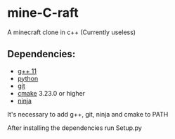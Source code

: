 # mine-C-raft
A minecraft clone in c++ (Currently useless)

## Dependencies:
- [g++ 11](https://osdn.net/projects/mingw/releases/)
- [python](https://www.python.org/downloads/)
- [git](https://git-scm.com/downloads)
- [cmake](https://cmake.org/download/) 3.23.0 or higher
- [ninja](https://ninja-build.org/)

It's necessary to add g++, git, ninja and cmake to PATH

After installing the dependencies run Setup.py 